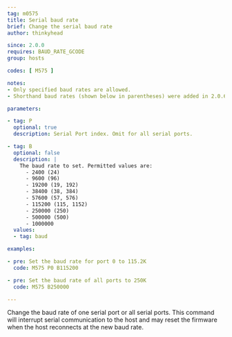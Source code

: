```yaml
---
tag: m0575
title: Serial baud rate
brief: Change the serial baud rate
author: thinkyhead

since: 2.0.0
requires: BAUD_RATE_GCODE
group: hosts

codes: [ M575 ]

notes:
- Only specified baud rates are allowed.
- Shorthand baud rates (shown below in parentheses) were added in 2.0.6.1.

parameters:

- tag: P
  optional: true
  description: Serial Port index. Omit for all serial ports.

- tag: B
  optional: false
  description: |
    The baud rate to set. Permitted values are:
      - 2400 (24)
      - 9600 (96)
      - 19200 (19, 192)
      - 38400 (38, 384)
      - 57600 (57, 576)
      - 115200 (115, 1152)
      - 250000 (250)
      - 500000 (500)
      - 1000000
  values:
  - tag: baud

examples:

- pre: Set the baud rate for port 0 to 115.2K
  code: M575 P0 B115200

- pre: Set the baud rate of all ports to 250K
  code: M575 B250000

---
```


Change the baud rate of one serial port or all serial ports. This command will interrupt serial communication to the host and may reset the firmware when the host reconnects at the new baud rate.
